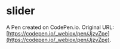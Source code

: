 # slider

A Pen created on CodePen.io. Original URL: [https://codepen.io/_webiox/pen/JjzvZpe](https://codepen.io/_webiox/pen/JjzvZpe).

